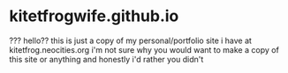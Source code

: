 # kitetfrogwife.github.io

??? hello?? this is just a copy of my personal/portfolio site i have at kitetfrog.neocities.org
i'm not sure why you would want to make a copy of this site or anything and honestly i'd rather you didn't
